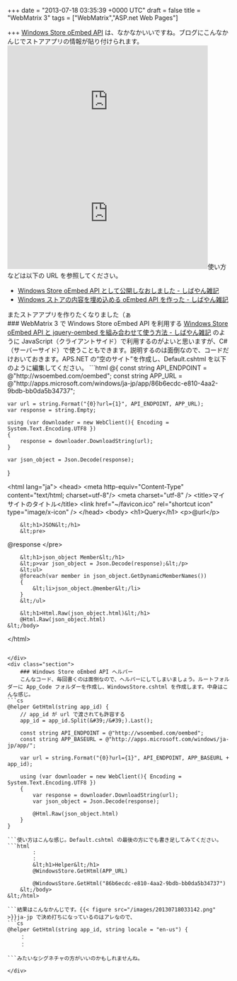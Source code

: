 
+++
date = "2013-07-18 03:35:39 +0000 UTC"
draft = false
title = "WebMatrix 3"
tags = ["WebMatrix","ASP.net Web Pages"]

+++
<a href="http://wsoembed.com/">Windows Store oEmbed API</a> は、なかなかいいですね。ブログにこんなかんじでストアアプリの情報が貼り付けられます。<iframe width="453" height="252" src="http://wsoembed.com/embed?id=24b07f02-446a-4861-b265-1d2fe4dd5383" frameborder="0"></iframe><iframe width="453" height="252" src="http://wsoembed.com/embed?id=86b6ecdc-e810-4aa2-9bdb-bb0da5b34737" frameborder="0"></iframe>使い方などは以下の URL を参照してください。

<ul>
<li><a href="http://shiba-yan.hatenablog.jp/entry/20130717/1373987475">Windows Store oEmbed API として公開しなおしました - しばやん雑記</a></li>
<li><a href="http://shiba-yan.hatenablog.jp/entry/20130716/1373916091">Windows ストアの内容を埋め込める oEmbed API を作った - しばやん雑記</a></li>
</ul>またストアアプリを作りたくなりました（ぁ

<div class="section">
    ### WebMatrix 3 で Windows Store oEmbed API を利用する
    <a href="http://shiba-yan.hatenablog.jp/entry/20130718/1374073617">Windows Store oEmbed API と jquery-oembed を組み合わせて使う方法 - しばやん雑記</a> のように JavaScript（クライアントサイド）で利用するのがよいと思いますが、C#（サーバーサイド）で使うこともできます。説明するのは面倒なので、コードだけおいておきます。APS.NET の“空のサイト”を作成し、Default.cshtml を以下のように編集してください。
```html
@{
    const string API_ENDPOINT = @"http://wsoembed.com/oembed";
    const string APP_URL = @"http://apps.microsoft.com/windows/ja-jp/app/86b6ecdc-e810-4aa2-9bdb-bb0da5b34737";
    
    var url = string.Format("{0}?url={1}", API_ENDPOINT, APP_URL);
    var response = string.Empty;

    using (var downloader = new WebClient(){ Encoding = System.Text.Encoding.UTF8 })
    {
        response = downloader.DownloadString(url);
    }

    var json_object = Json.Decode(response);
}



&lt;html lang="ja">
    &lt;head>
        &lt;meta http-equiv="Content-Type" content="text/html; charset=utf-8"/>
        &lt;meta charset="utf-8" />
        &lt;title>マイ サイトのタイトル&lt;/title>
        &lt;link href="~/favicon.ico" rel="shortcut icon" type="image/x-icon" />
    &lt;/head>
    &lt;body>
        &lt;h1>Query&lt;/h1>
        &lt;p>@url&lt;/p>

        &lt;h1>JSON&lt;/h1>
        &lt;pre>
@response
        &lt;/pre>
        
        &lt;h1>json_object Member&lt;/h1>
        &lt;p>var json_object = Json.Decode(response);&lt;/p>
        &lt;ul>
        @foreach(var member in json_object.GetDynamicMemberNames())
        {
            &lt;li>json_object.@member&lt;/li>
        }
        &lt;/ul>
        
        &lt;h1>Html.Raw(json_object.html)&lt;/h1>
        @Html.Raw(json_object.html)
    &lt;/body>
&lt;/html>

```結果はこんなかんじです。{{< figure src="/images/20130718032449.png"  >}}API_ENDPOINT を叩けば JSON が返ってくるので、JSON ヘルパーを利用してオブジェクトにしてやりましょう。このオブジェクトは dynamic なので、json_object.html などとしてやれば値がとれます。大文字小文字に注意してね ☆（ゝω・）vｷｬﾋﾟ

</div>
<div class="section">
    ### Windows Store oEmbed API ヘルパー
    こんなコード、毎回書くのは面倒なので、ヘルパーにしてしまいましょう。ルートフォルダーに App_Code フォルダーを作成し、WindowsStore.cshtml を作成します。中身はこんな感じ。
```cs
@helper GetHtml(string app_id) {
    // app_id が url で渡されても許容する
    app_id = app_id.Split(&#39;/&#39;).Last();

    const string API_ENDPOINT = @"http://wsoembed.com/oembed";
    const string APP_BASEURL = @"http://apps.microsoft.com/windows/ja-jp/app/";
    
    var url = string.Format("{0}?url={1}", API_ENDPOINT, APP_BASEURL + app_id);

    using (var downloader = new WebClient(){ Encoding = System.Text.Encoding.UTF8 })
    {
        var response = downloader.DownloadString(url);
        var json_object = Json.Decode(response);

        @Html.Raw(json_object.html)
    }
}

```使い方はこんな感じ。Default.cshtml の最後の方にでも書き足してみてください。
```html
        :
        :
        &lt;h1>Helper&lt;/h1>
        @WindowsStore.GetHtml(APP_URL)

        @WindowsStore.GetHtml("86b6ecdc-e810-4aa2-9bdb-bb0da5b34737")
    &lt;/body>
&lt;/html>

```結果はこんなかんじです。{{< figure src="/images/20130718033142.png"  >}}ja-jp で決め打ちになっているのはアレなので、
```cs
@helper GetHtml(string app_id, string locale = "en-us") {
    ：
    ：

```みたいなシグネチャの方がいいのかもしれませんね。

</div>

